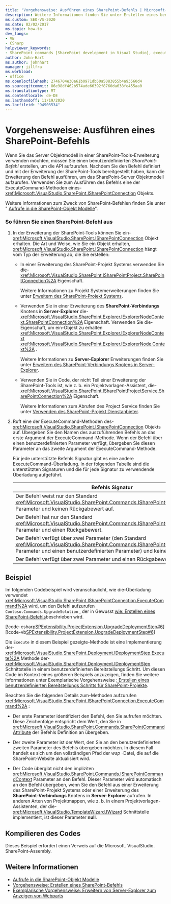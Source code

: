 ```yaml
---
title: 'Vorgehensweise: Ausführen eines SharePoint-Befehls | Microsoft-Dokumentation'
description: Weitere Informationen finden Sie unter Erstellen eines benutzerdefinierten SharePoint-Befehls zum Abrufen der Server Objektmodell-API aus einer SharePoint-Tools-Erweiterung.
ms.custom: SEO-VS-2020
ms.date: 02/02/2017
ms.topic: how-to
dev_langs:
- VB
- CSharp
helpviewer_keywords:
- SharePoint commands [SharePoint development in Visual Studio], executing
author: John-Hart
ms.author: johnhart
manager: jillfra
ms.workload:
- office
ms.openlocfilehash: 2746704e30a61b0971db50a5083855b4a93560d4
ms.sourcegitcommit: 86e98df462b574ade66392f8760da638fe455aa0
ms.translationtype: MT
ms.contentlocale: de-DE
ms.lasthandoff: 11/19/2020
ms.locfileid: "94903534"
---
```

# <a name="how-to-execute-a-sharepoint-command"></a>Vorgehensweise: Ausführen eines SharePoint-Befehls
  Wenn Sie das Server Objektmodell in einer SharePoint-Tools-Erweiterung verwenden möchten, müssen Sie einen benutzerdefinierten *SharePoint-Befehl* erstellen, um die API aufzurufen. Nachdem Sie den Befehl definiert und mit der Erweiterung der SharePoint-Tools bereitgestellt haben, kann die Erweiterung den Befehl ausführen, um das SharePoint-Server Objektmodell aufzurufen. Verwenden Sie zum Ausführen des Befehls eine der ExecuteCommand-Methoden eines- <xref:Microsoft.VisualStudio.SharePoint.ISharePointConnection> Objekts.

 Weitere Informationen zum Zweck von SharePoint-Befehlen finden Sie unter " [Aufrufe in die SharePoint-Objekt Modelle](../sharepoint/calling-into-the-sharepoint-object-models.md)".

### <a name="to-execute-a-sharepoint-command"></a>So führen Sie einen SharePoint-Befehl aus

1. In der Erweiterung der SharePoint-Tools können Sie ein- <xref:Microsoft.VisualStudio.SharePoint.ISharePointConnection> Objekt erhalten. Die Art und Weise, wie Sie ein Objekt erhalten, <xref:Microsoft.VisualStudio.SharePoint.ISharePointConnection> hängt vom Typ der Erweiterung ab, die Sie erstellen:

    - In einer Erweiterung des SharePoint-Projekt Systems verwenden Sie die- <xref:Microsoft.VisualStudio.SharePoint.ISharePointProject.SharePointConnection%2A> Eigenschaft.

         Weitere Informationen zu Projekt Systemerweiterungen finden Sie unter [Erweitern des SharePoint-Projekt Systems](../sharepoint/extending-the-sharepoint-project-system.md).

    - Verwenden Sie in einer Erweiterung des **SharePoint-Verbindungs** Knotens in **Server-Explorer** die- <xref:Microsoft.VisualStudio.SharePoint.Explorer.IExplorerNodeContext.SharePointConnection%2A> Eigenschaft. Verwenden Sie die-Eigenschaft, um ein-Objekt zu erhalten <xref:Microsoft.VisualStudio.SharePoint.Explorer.IExplorerNodeContext> <xref:Microsoft.VisualStudio.SharePoint.Explorer.IExplorerNode.Context%2A> .

         Weitere Informationen zu **Server-Explorer** Erweiterungen finden Sie unter [Erweitern des SharePoint-Verbindungs Knotens in Server-Explorer](../sharepoint/extending-the-sharepoint-connections-node-in-server-explorer.md).

    - Verwenden Sie in Code, der nicht Teil einer Erweiterung der SharePoint-Tools ist, wie z. b. ein Projektvorlagen-Assistent, die- <xref:Microsoft.VisualStudio.SharePoint.ISharePointProjectService.SharePointConnection%2A> Eigenschaft.

         Weitere Informationen zum Abrufen des Project Service finden Sie unter [Verwenden des SharePoint-Projekt Dienstanbieter](../sharepoint/using-the-sharepoint-project-service.md).

2. Ruft eine der ExecuteCommand-Methoden des- <xref:Microsoft.VisualStudio.SharePoint.ISharePointConnection> Objekts auf. Übergeben Sie den Namen des auszuführenden Befehls an das erste Argument der ExecuteCommand-Methode. Wenn der Befehl über einen benutzerdefinierten Parameter verfügt, übergeben Sie diesen Parameter an das zweite Argument der ExecuteCommand-Methode.

     Für jede unterstützte Befehls Signatur gibt es eine andere ExecuteCommand-Überladung. In der folgenden Tabelle sind die unterstützten Signaturen und die für jede Signatur zu verwendende Überladung aufgeführt.

    |Befehls Signatur|Zu verwendende ExecuteCommand-Überladung|
    |-----------------------|------------------------------------|
    |Der Befehl weist nur den Standard <xref:Microsoft.VisualStudio.SharePoint.Commands.ISharePointCommandContext> Parameter und keinen Rückgabewert auf.|<xref:Microsoft.VisualStudio.SharePoint.ISharePointConnection.ExecuteCommand%2A>|
    |Der Befehl hat nur den Standard <xref:Microsoft.VisualStudio.SharePoint.Commands.ISharePointCommandContext> Parameter und einen Rückgabewert.|<xref:Microsoft.VisualStudio.SharePoint.ISharePointConnection.ExecuteCommand%2A>|
    |Der Befehl verfügt über zwei Parameter (den Standard <xref:Microsoft.VisualStudio.SharePoint.Commands.ISharePointCommandContext> Parameter und einen benutzerdefinierten Parameter) und keinen Rückgabewert.|<xref:Microsoft.VisualStudio.SharePoint.ISharePointConnection.ExecuteCommand%2A>|
    |Der Befehl verfügt über zwei Parameter und einen Rückgabewert.|<xref:Microsoft.VisualStudio.SharePoint.ISharePointConnection.ExecuteCommand%2A>|

## <a name="example"></a>Beispiel
 Im folgenden Codebeispiel wird veranschaulicht, wie die-Überladung verwendet <xref:Microsoft.VisualStudio.SharePoint.ISharePointConnection.ExecuteCommand%2A> wird, um den Befehl aufzurufen `Contoso.Commands.UpgradeSolution` , der in Gewusst [wie: Erstellen eines SharePoint-Befehls](../sharepoint/how-to-create-a-sharepoint-command.md)beschrieben wird.

 [!code-csharp[SPExtensibility.ProjectExtension.UpgradeDeploymentStep#6](../sharepoint/codesnippet/CSharp/UpgradeDeploymentStep/deploymentstepextension/upgradestep.cs#6)]
 [!code-vb[SPExtensibility.ProjectExtension.UpgradeDeploymentStep#6](../sharepoint/codesnippet/VisualBasic/upgradedeploymentstep/deploymentstepextension/upgradestep.vb#6)]

 Die `Execute` in diesem Beispiel gezeigte-Methode ist eine Implementierung der- <xref:Microsoft.VisualStudio.SharePoint.Deployment.IDeploymentStep.Execute%2A> Methode der- <xref:Microsoft.VisualStudio.SharePoint.Deployment.IDeploymentStep> Schnittstelle in einem benutzerdefinierten Bereitstellungs Schritt. Um diesen Code im Kontext eines größeren Beispiels anzuzeigen, finden Sie weitere Informationen unter Exemplarische Vorgehensweise [: Erstellen eines benutzerdefinierten Bereitstellungs Schritts für SharePoint-Projekte](../sharepoint/walkthrough-creating-a-custom-deployment-step-for-sharepoint-projects.md).

 Beachten Sie die folgenden Details zum-Methoden aufzurufen <xref:Microsoft.VisualStudio.SharePoint.ISharePointConnection.ExecuteCommand%2A> :

- Der erste Parameter identifiziert den Befehl, den Sie aufrufen möchten. Diese Zeichenfolge entspricht dem Wert, den Sie in <xref:Microsoft.VisualStudio.SharePoint.Commands.SharePointCommandAttribute> der Befehls Definition an übergeben.

- Der zweite Parameter ist der Wert, den Sie an den benutzerdefinierten zweiten Parameter des Befehls übergeben möchten. In diesem Fall handelt es sich um den vollständigen Pfad der *wsp* -Datei, die auf die SharePoint-Website aktualisiert wird.

- Der Code übergibt nicht den impliziten <xref:Microsoft.VisualStudio.SharePoint.Commands.ISharePointCommandContext> Parameter an den Befehl. Dieser Parameter wird automatisch an den Befehl übergeben, wenn Sie den Befehl aus einer Erweiterung des SharePoint-Projekt Systems oder einer Erweiterung des **SharePoint-Verbindungs** Knotens in **Server-Explorer** aufrufen. In anderen Arten von Projektmappen, wie z. b. in einem Projektvorlagen-Assistenten, der die- <xref:Microsoft.VisualStudio.TemplateWizard.IWizard> Schnittstelle implementiert, ist dieser Parameter **null**.

## <a name="compile-the-code"></a>Kompilieren des Codes
 Dieses Beispiel erfordert einen Verweis auf die Microsoft. VisualStudio. SharePoint-Assembly.

## <a name="see-also"></a>Weitere Informationen
- [Aufrufe in die SharePoint-Objekt Modelle](../sharepoint/calling-into-the-sharepoint-object-models.md)
- [Vorgehensweise: Erstellen eines SharePoint-Befehls](../sharepoint/how-to-create-a-sharepoint-command.md)
- [Exemplarische Vorgehensweise: Erweitern von Server-Explorer zum Anzeigen von Webparts](../sharepoint/walkthrough-extending-server-explorer-to-display-web-parts.md)
